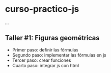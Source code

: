 # curso-practico-js

...

## Taller #1: Figuras geométricas

- Primer paso: definir las fórmulas
- Segundo paso: implementar las fórmulas en js
- Tercer paso: crear funciones 
- Cuarto paso: integrar js con html
